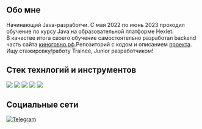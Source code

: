 ## Обо мне
Начинающий Java-разработчи. С мая 2022 по июнь 2023 проходил обучение по курсу Java на образовательной платформе Hexlet.  
В качестве итога своего обучение самостоятельно разработал backend часть сайта [киноговно.рф](https://киноговно.рф).Репозиторий с кодом и описанием [проекта](https://github.com/datfeelbruh/moviesDiary).  
Ищу стажировку/работу Trainee, Junior разработчиком!

## Стек технлогий и инструментов
![](https://img.shields.io/badge/Java-2B2B2B?style=for-the-badge&logo=openjdk&logoColor=E76F00)
![](https://img.shields.io/badge/Spring-2B2B2B?style=for-the-badge&logo=spring&logoColor=6DB33F)
![](https://img.shields.io/badge/PostgreSQL-2B2B2B?style=for-the-badge&logo=postgresql&logoColor=306792)
![](https://img.shields.io/badge/Gradle-2B2B2B?style=for-the-badge&logo=gradle&logoColor=25B2C8)
![](https://img.shields.io/badge/Idea-2B2B2B?style=for-the-badge&logo=Intellij-Idea&logoColor=FE2859)
## Социальные сети
[![Telegram](https://img.shields.io/badge/datfeelbruh-2B2B2B?style=for-the-badge&logo=telegram)](https://t.me/datfeelbruh)

